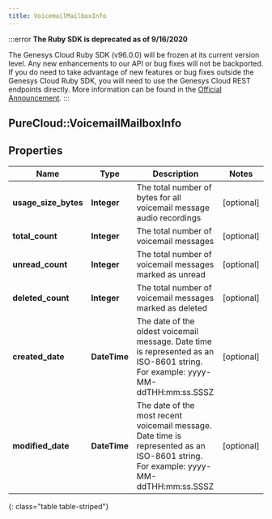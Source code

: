 ```yaml
---
title: VoicemailMailboxInfo
---
```


:::error
**The Ruby SDK is deprecated as of 9/16/2020**

The Genesys Cloud Ruby SDK (v96.0.0) will be frozen at its current version level. Any new enhancements to our API or bug fixes will not be backported. If you do need to take advantage of new features or bug fixes outside the Genesys Cloud Ruby SDK, you will need to use the Genesys Cloud REST endpoints directly. More information can be found in the [Official Announcement](https://developer.mypurecloud.com/forum/t/announcement-genesys-cloud-ruby-sdk-end-of-life/8850).
:::


## PureCloud::VoicemailMailboxInfo

## Properties

|Name | Type | Description | Notes|
|------------ | ------------- | ------------- | -------------|
| **usage_size_bytes** | **Integer** | The total number of bytes for all voicemail message audio recordings | [optional] |
| **total_count** | **Integer** | The total number of voicemail messages | [optional] |
| **unread_count** | **Integer** | The total number of voicemail messages marked as unread | [optional] |
| **deleted_count** | **Integer** | The total number of voicemail messages marked as deleted | [optional] |
| **created_date** | **DateTime** | The date of the oldest voicemail message. Date time is represented as an ISO-8601 string. For example: yyyy-MM-ddTHH:mm:ss.SSSZ | [optional] |
| **modified_date** | **DateTime** | The date of the most recent voicemail message. Date time is represented as an ISO-8601 string. For example: yyyy-MM-ddTHH:mm:ss.SSSZ | [optional] |
{: class="table table-striped"}



